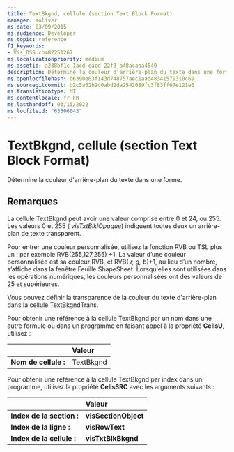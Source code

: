 ```yaml
---
title: TextBkgnd, cellule (section Text Block Format)
manager: soliver
ms.date: 03/09/2015
ms.audience: Developer
ms.topic: reference
f1_keywords:
- Vis_DSS.chm82251267
ms.localizationpriority: medium
ms.assetid: a238bf1c-1acd-eacd-22f3-a48acaaa4549
description: Détermine la couleur d'arrière-plan du texte dans une forme.
ms.openlocfilehash: b6390e03f143d748757aec1aad48341579310c69
ms.sourcegitcommit: b2c5a02b2d0abd2da2542089fc3f83ff07e121e0
ms.translationtype: MT
ms.contentlocale: fr-FR
ms.lasthandoff: 03/15/2022
ms.locfileid: "63506043"
---
```

# <a name="textbkgnd-cell-text-block-format-section"></a>TextBkgnd, cellule (section Text Block Format)

Détermine la couleur d'arrière-plan du texte dans une forme.
  
## <a name="remarks"></a>Remarques

La cellule TextBkgnd peut avoir une valeur comprise entre 0 et 24, ou 255. Les valeurs 0 et 255 ( *visTxtBlklOpaque*) indiquent toutes deux un arrière-plan de texte transparent. 
  
Pour entrer une couleur personnalisée, utilisez la fonction RVB ou TSL plus un : par exemple RVB(255,127,255) +1. La valeur d’une couleur personnalisée est sa couleur RVB, et RVB( *r, g, b*)+1, au lieu d’un nombre, s’affiche dans la fenêtre Feuille ShapeSheet. Lorsqu'elles sont utilisées dans les opérations numériques, les couleurs personnalisées ont des valeurs de 25 et supérieures. 
  
Vous pouvez définir la transparence de la couleur du texte d'arrière-plan dans la cellule TextBkgndTrans.
  
Pour obtenir une référence à la cellule TextBkgnd par un nom dans une autre formule ou dans un programme en faisant appel à la propriété **CellsU**, utilisez : 
  
||Valeur |
|:-----|:-----|
|**Nom de cellule :**  <br/> |TextBkgnd  <br/> |
   
Pour obtenir une référence à la cellule TextBkgnd par index dans un programme, utilisez la propriété **CellsSRC** avec les arguments suivants : 
  
||Valeur |
|:-----|:-----|
|**Index de la section :**  <br/> |**visSectionObject** <br/> |
|**Index de la ligne :**  <br/> |**visRowText** <br/> |
|**Index de la cellule :**  <br/> |**visTxtBlkBkgnd** <br/> |
   

